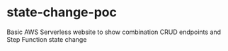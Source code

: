# state-change-poc
Basic AWS Serverless website to show combination CRUD endpoints and Step Function state change
